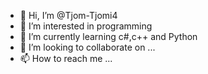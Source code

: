 - 👋 Hi, I’m @Tjom-Tjomi4
- 👀 I’m interested in programming
- 🌱 I’m currently learning c#,c++ and Python
- 💞️ I’m looking to collaborate on ...
- 📫 How to reach me ...

<!---
Tjom-Tjomi4/Tjom-Tjomi4 is a ✨ special ✨ repository because its `README.md` (this file) appears on your GitHub profile.
You can click the Preview link to take a look at your changes.
--->
